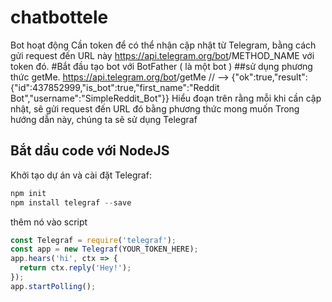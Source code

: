 # chatbottele

Bot hoạt động
Cần token để có thể nhận cập nhật từ Telegram,  bằng cách gửi request đến URL này https://api.telegram.org/bot<token>/METHOD_NAME  với token đó. 
#Bắt đầu
tạo bot với BotFather ( là một bot )
##sử dụng phương thức getMe.
  https://api.telegram.org/bot<token>/getMe
// --> {"ok":true,"result":{"id":437852999,"is_bot":true,"first_name":"Reddit Bot","username":"SimpleReddit_Bot"}}
  Hiểu đoạn trên rằng mỗi khi cần cập nhật, sẽ gửi request đến URL đó bằng phương thức mong muốn
  Trong hướng dẫn này, chúng ta sẽ sử dụng Telegraf
 ## Bắt dầu code với NodeJS 
  Khởi tạo dự án và cài đặt Telegraf:
```jsx
npm init
npm install telegraf --save
```  
thêm nó vào script
```jsx  
const Telegraf = require('telegraf');
const app = new Telegraf(YOUR_TOKEN_HERE);
app.hears('hi', ctx => {
  return ctx.reply('Hey!');
});
app.startPolling();
 ```
